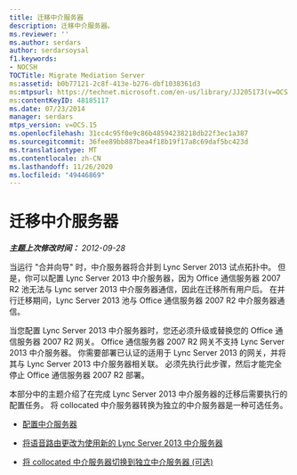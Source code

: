 ```yaml
---
title: 迁移中介服务器
description: 迁移中介服务器。
ms.reviewer: ''
ms.author: serdars
author: serdarsoysal
f1.keywords:
- NOCSH
TOCTitle: Migrate Mediation Server
ms:assetid: b0b77121-2c8f-413e-b276-dbf1038361d3
ms:mtpsurl: https://technet.microsoft.com/en-us/library/JJ205173(v=OCS.15)
ms:contentKeyID: 48185117
ms.date: 07/23/2014
manager: serdars
mtps_version: v=OCS.15
ms.openlocfilehash: 31cc4c95f0e9c86b48594238218db22f3ec1a387
ms.sourcegitcommit: 36fee89bb887bea4f18b19f17a8c69daf5bc423d
ms.translationtype: MT
ms.contentlocale: zh-CN
ms.lasthandoff: 11/26/2020
ms.locfileid: "49446869"
---
```

# <a name="migrate-mediation-server"></a>迁移中介服务器

<div data-xmlns="http://www.w3.org/1999/xhtml">

<div class="topic" data-xmlns="http://www.w3.org/1999/xhtml" data-msxsl="urn:schemas-microsoft-com:xslt" data-cs="https://msdn.microsoft.com/">

<div data-asp="https://msdn2.microsoft.com/asp">



</div>

<div id="mainSection">

<div id="mainBody">

<span> </span>

_**主题上次修改时间：** 2012-09-28_

当运行 "合并向导" 时，中介服务器将合并到 Lync Server 2013 试点拓扑中。 但是，你可以配置 Lync Server 2013 中介服务器，因为 Office 通信服务器 2007 R2 池无法与 Lync server 2013 中介服务器通信，因此在迁移所有用户后。 在并行迁移期间，Lync Server 2013 池与 Office 通信服务器 2007 R2 中介服务器通信。

当您配置 Lync Server 2013 中介服务器时，您还必须升级或替换您的 Office 通信服务器 2007 R2 网关。 Office 通信服务器 2007 R2 网关不支持 Lync Server 2013 中介服务器。 你需要部署已认证的适用于 Lync Server 2013 的网关，并将其与 Lync Server 2013 中介服务器相关联。 必须先执行此步骤，然后才能完全停止 Office 通信服务器 2007 R2 部署。

本部分中的主题介绍了在完成 Lync Server 2013 中介服务器的迁移后需要执行的配置任务。 将 collocated 中介服务器转换为独立的中介服务器是一种可选任务。

  - [配置中介服务器](configure-mediation-server.md)

  - [将语音路由更改为使用新的 Lync Server 2013 中介服务器](change-voice-routes-to-use-the-new-lync-server-2013-mediation-server.md)

  - [将 collocated 中介服务器切换到独立中介服务器 (可选) ](transition-a-collocated-mediation-server-to-a-stand-alone-mediation-server-optional.md)

</div>

<span> </span>

</div>

</div>

</div>

